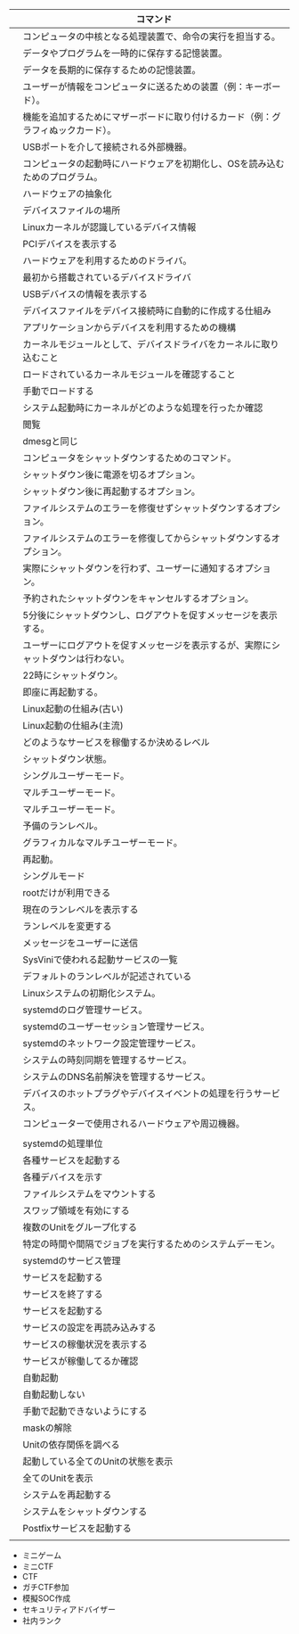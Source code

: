 

|     | コマンド                                      |
| --- | ----------------------------------------- |
|     | コンピュータの中核となる処理装置で、命令の実行を担当する。             |
|     | データやプログラムを一時的に保存する記憶装置。                   |
|     | データを長期的に保存するための記憶装置。                      |
|     | ユーザーが情報をコンピュータに送るための装置（例：キーボード）。          |
|     | 機能を追加するためにマザーボードに取り付けるカード（例：グラフィぬックカード）。  |
|     | USBポートを介して接続される外部機器。                      |
|     | コンピュータの起動時にハードウェアを初期化し、OSを読み込むためのプログラム。   |
|     | ハードウェアの抽象化                                |
|     | デバイスファイルの場所                               |
|     | Linuxカーネルが認識しているデバイス情報                    |
|     | PCIデバイスを表示する                              |
|     | ハードウェアを利用するためのドライバ。                       |
|     | 最初から搭載されているデバイスドライバ                       |
|     | USBデバイスの情報を表示する                           |
|     | デバイスファイルをデバイス接続時に自動的に作成する仕組み              |
|     | アプリケーションからデバイスを利用するための機構                  |
|     | カーネルモジュールとして、デバイスドライバをカーネルに取り込むこと         |
|     | ロードされているカーネルモジュールを確認すること                  |
|     | 手動でロードする                                  |
|     | システム起動時にカーネルがどのような処理を行ったか確認               |
|     | 閲覧                                        |
|     | dmesgと同じ                                  |
|     | コンピュータをシャットダウンするためのコマンド。                  |
|     | シャットダウン後に電源を切るオプション。                      |
|     | シャットダウン後に再起動するオプション。                      |
|     | ファイルシステムのエラーを修復せずシャットダウンするオプション。          |
|     | ファイルシステムのエラーを修復してからシャットダウンするオプション。        |
|     | 実際にシャットダウンを行わず、ユーザーに通知するオプション。            |
|     | 予約されたシャットダウンをキャンセルするオプション。                |
|     | 5分後にシャットダウンし、ログアウトを促すメッセージを表示する。          |
|     | ユーザーにログアウトを促すメッセージを表示するが、実際にシャットダウンは行わない。 |
|     | 22時にシャットダウン。                              |
|     | 即座に再起動する。                                 |
|     | Linux起動の仕組み(古い)                           |
|     | Linux起動の仕組み(主流)                           |
|     | どのようなサービスを稼働するか決めるレベル                     |
|     | シャットダウン状態。                                |
|     | シングルユーザーモード。                              |
|     | マルチユーザーモード。                               |
|     | マルチユーザーモード。                               |
|     | 予備のランレベル。                                 |
|     | グラフィカルなマルチユーザーモード。                        |
|     | 再起動。                                      |
|     | シングルモード                                   |
|     | rootだけが利用できる                              |
|     | 現在のランレベルを表示する                             |
|     | ランレベルを変更する                                |
|     | メッセージをユーザーに送信                             |
|     | SysViniで使われる起動サービスの一覧                     |
|     | デフォルトのランレベルが記述されている                       |
|     | Linuxシステムの初期化システム。                        |
|     | systemdのログ管理サービス。                         |
|     | systemdのユーザーセッション管理サービス。                  |
|     | systemdのネットワーク設定管理サービス。                   |
|     | システムの時刻同期を管理するサービス。                       |
|     | システムのDNS名前解決を管理するサービス。                    |
|     | デバイスのホットプラグやデバイスイベントの処理を行うサービス。           |
|     | コンピューターで使用されるハードウェアや周辺機器。                 |
|     |                                           |
|     | systemdの処理単位                              |
|     | 各種サービスを起動する                               |
|     | 各種デバイスを示す                                 |
|     | ファイルシステムをマウントする                           |
|     | スワップ領域を有効にする                              |
|     | 複数のUnitをグループ化する                           |
|     | 特定の時間や間隔でジョブを実行するためのシステムデーモン。             |
|     | systemdのサービス管理                            |
|     | サービスを起動する                                 |
|     | サービスを終了する                                 |
|     | サービスを起動する                                 |
|     | サービスの設定を再読み込みする                           |
|     | サービスの稼働状況を表示する                            |
|     | サービスが稼働してるか確認                             |
|     | 自動起動                                      |
|     | 自動起動しない                                   |
|     | 手動で起動できないようにする                            |
|     | maskの解除                                   |
|     | Unitの依存関係を調べる                             |
|     | 起動している全てのUnitの状態を表示                       |
|     | 全てのUnitを表示                                |
|     | システムを再起動する                                |
|     | システムをシャットダウンする                            |
|     | Postfixサービスを起動する                          |
|     |                                           |
- ミニゲーム
- ミニCTF
- CTF
- ガチCTF参加
- 模擬SOC作成
- セキュリティアドバイザー
- 社内ランク